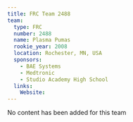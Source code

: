 ```yaml
---
title: FRC Team 2488
team:
  type: FRC
  number: 2488
  name: Plasma Pumas
  rookie_year: 2008
  location: Rochester, MN, USA
  sponsors:
    - BAE Systems
    - Medtronic
    - Studio Academy High School
  links:
    Website: 
---
```

No content has been added for this team